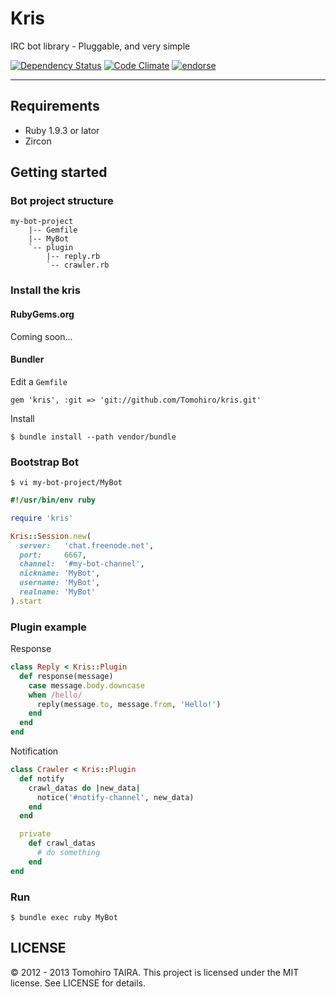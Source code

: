 Kris
================================================================================

IRC bot library - Pluggable, and very simple

[![Dependency Status](https://gemnasium.com/Tomohiro/kris.png)](https://gemnasium.com/Tomohiro/kris)
[![Code Climate](https://codeclimate.com/badge.png)](https://codeclimate.com/github/Tomohiro/kris)
[![endorse](http://api.coderwall.com/tomohiro/endorsecount.png)](http://coderwall.com/tomohiro)


---


Requirements
--------------------------------------------------------------------------------

- Ruby 1.9.3 or lator
- Zircon


Getting started
--------------------------------------------------------------------------------


### Bot project structure

    my-bot-project
        |-- Gemfile
        |-- MyBot
        `-- plugin
            |-- reply.rb
            `-- crawler.rb


### Install the kris

#### RubyGems.org

Coming soon...


#### Bundler

Edit a `Gemfile`

    gem 'kris', :git => 'git://github.com/Tomohiro/kris.git'


Install

    $ bundle install --path vendor/bundle


### Bootstrap Bot

    $ vi my-bot-project/MyBot

```ruby
#!/usr/bin/env ruby

require 'kris'

Kris::Session.new(
  server:   'chat.freenode.net',
  port:     6667,
  channel:  '#my-bot-channel',
  nickname: 'MyBot',
  username: 'MyBot',
  realname: 'MyBot'
).start
```


### Plugin example

Response

```ruby
class Reply < Kris::Plugin
  def response(message)
    case message.body.downcase
    when /hello/
      reply(message.to, message.from, 'Hello!')
    end
  end
end
```

Notification

```ruby
class Crawler < Kris::Plugin
  def notify
    crawl_datas do |new_data|
      notice('#notify-channel', new_data)
    end
  end

  private
    def crawl_datas
      # do something
    end
end
```


### Run

    $ bundle exec ruby MyBot




LICENSE
--------------------------------------------------------------------------------

&copy; 2012 - 2013 Tomohiro TAIRA.
This project is licensed under the MIT license.
See LICENSE for details.
